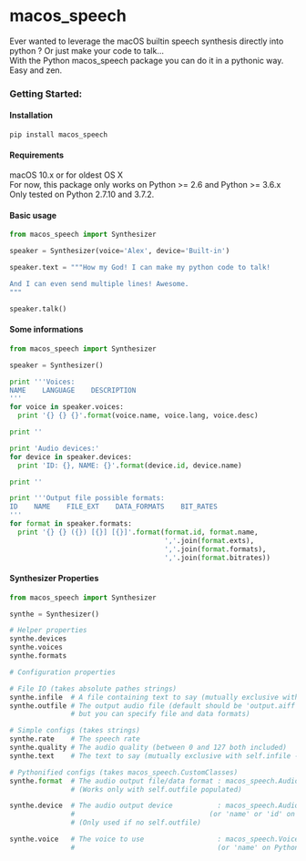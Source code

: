 # macos_speech
Ever wanted to leverage the macOS builtin speech synthesis directly into python ? Or just make your code to talk...<br>
With the Python macos_speech package you can do it in a pythonic way. Easy and zen.

### Getting Started:

#### Installation
`pip install macos_speech`

#### Requirements
macOS 10.x or for oldest OS X <br>
For now, this package only works on Python >= 2.6 and Python >= 3.6.x <br>
Only tested on Python 2.7.10 and 3.7.2.

#### Basic usage
```python
from macos_speech import Synthesizer

speaker = Synthesizer(voice='Alex', device='Built-in')

speaker.text = """How my God! I can make my python code to talk!

And I can even send multiple lines! Awesome.
"""

speaker.talk()
```

#### Some informations

```python
from macos_speech import Synthesizer

speaker = Synthesizer()

print '''Voices:
NAME    LANGUAGE    DESCRIPTION
'''
for voice in speaker.voices:
  print '{} {} {}'.format(voice.name, voice.lang, voice.desc)

print ''

print 'Audio devices:'
for device in speaker.devices:
  print 'ID: {}, NAME: {}'.format(device.id, device.name)

print ''

print '''Output file possible formats:
ID    NAME    FILE_EXT    DATA_FORMATS    BIT_RATES
'''
for format in speaker.formats:
  print '{} {} ({}) [{}] [{}]'.format(format.id, format.name,
                                      ','.join(format.exts),
                                      ','.join(format.formats),
                                      ','.join(format.bitrates))

```

#### Synthesizer Properties
```python
from macos_speech import Synthesizer

synthe = Synthesizer()

# Helper properties
synthe.devices
synthe.voices
synthe.formats

# Configuration properties

# File IO (takes absolute pathes strings)
synthe.infile  # A file containing text to say (mutually exclusive with self.text - high priority)
synthe.outfile # The output audio file (default should be 'output.aiff'
               # but you can specify file and data formats)

# Simple configs (takes strings)
synthe.rate    # The speech rate
synthe.quality # The audio quality (between 0 and 127 both included)
synthe.text    # The text to say (mutually exclusive with self.infile - low priority)

# Pythonified configs (takes macos_speech.CustomClasses)
synthe.format  # The audio output file/data format : macos_speech.AudioFormat
               # (Works only with self.outfile populated)

synthe.device  # The audio output device           : macos_speech.AudioDevice
               #                                 (or 'name' or 'id' on Python 3)
               # (Only used if no self.outfile)

synthe.voice   # The voice to use                  : macos_speech.Voice
               #                                   (or 'name' on Python 3) 
```

